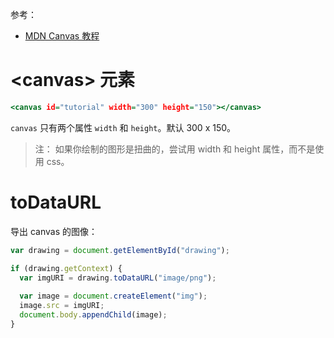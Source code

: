 参考：  
* [MDN Canvas 教程](https://developer.mozilla.org/zh-CN/docs/Web/API/Canvas_API/Tutorial)

# \<canvas> 元素
```htm
<canvas id="tutorial" width="300" height="150"></canvas>
```
`canvas` 只有两个属性 `width` 和 `height`。默认 300 x 150。  

>注： 如果你绘制的图形是扭曲的，尝试用 width 和 height 属性，而不是使用 css。  



# toDataURL
导出 canvas 的图像：  
```js
var drawing = document.getElementById("drawing");

if (drawing.getContext) {
  var imgURI = drawing.toDataURL("image/png");
  
  var image = document.createElement("img");
  image.src = imgURI;
  document.body.appendChild(image);
}
```

